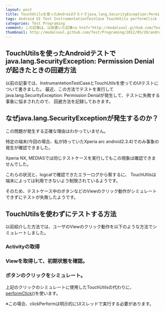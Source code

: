 ```yaml
---
layout: post
title: TouchUtilsを使ったAndroidテストでjava.lang.SecurityException:Permission　Denialが起きたときの回避方法
tags: Android UI Test InstrumentationTestCase TouchUtils performClick
categories: Test Programing
comment: この記事は、以前書いた記事<a href="http://modalsoul.github.com/Test/Programing/2012/05/20/android-ui-test-InstrumentationTestCase/" >AndroidアプリのUIテスト-InstrumentationTestCase編-</a>の補足記事です。
thumbnail: http://modalsoul.github.com/Test/Programing/2012/05/20/android-ui-test-InstrumentationTestCase/
---
```

TouchUtilsを使ったAndroidテストでjava.lang.SecurityException: Permission Denialが起きたときの回避方法
-----------------

以前の記事では、InstrumantetionTestCaseとTouchUtilsを使ってのUIテストについて書きました。
最近、この方法でテストを実行してjava.lang.SecurityException: Permission Denialが発生して、テストに失敗する事象に悩まされたので、
回避方法を記録しておきます。

## なぜjava.lang.SecurityExceptionが発生するのか？

この問題が発生する正確な理由はわかっていません。

特定の端末(今回の場合、私が持っていたXperia arc android2.3.4)でのみ事象の発生が確認できました。

Xperia NX, MEDIASでは同じテストケースを実行してもこの現象は確認できませんでした。

これらの状況と、logcatで確認できたエラーログから察するに、
TouchUtilsは端末によっては利用できないよう制限されているようです。

そのため、テストケース中のボタンなどのViewのクリック動作がシミュレートできずにテストが失敗したようです。


## TouchUtilsを使わずにテストする方法

以前紹介した方法では、ユーザのViewのクリック動作を以下のような方法でシミュレートしました。

### Activityの取得
<script src="https://gist.github.com/2758303.js?file=getCurrentActivity.java">
</script>

### Viewを取得して、初期状態を確認。
<script src="https://gist.github.com/2758332.js?file=getAndCheckView.java">
</script>

### ボタンのクリックをシミュレート。
<script src="https://gist.github.com/2758332.js?file=getAndCheckView.java">
</script>


上記のクリックのシミュレートに使用したTouchUtilsの代わりに、[performClick()](http://developer.android.com/reference/android/view/View.html#performClick())を使います。

※この場合、clickPerformは明示的にUIスレッドで実行する必要があります。

<script src="https://gist.github.com/3531257.js?file=performClick-sample.java">
</script>


